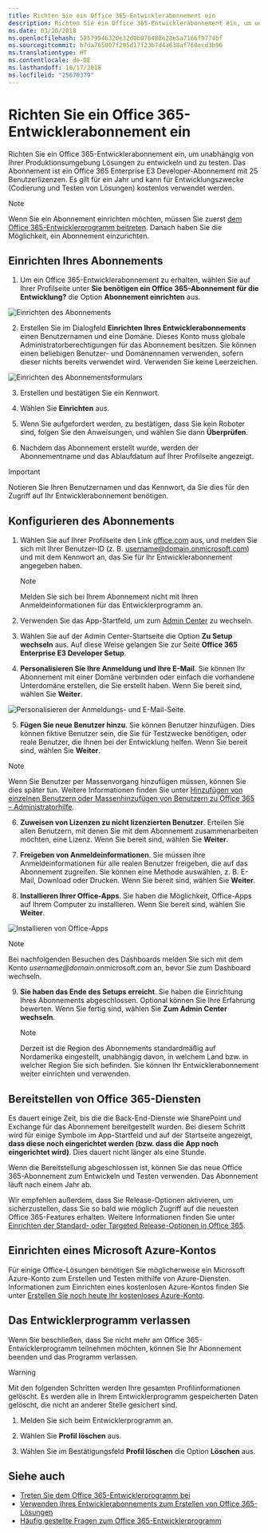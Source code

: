```yaml
---
title: Richten Sie ein Office 365-Entwicklerabonnement ein
description: Richten Sie ein Office 365-Entwicklerabonnement ein, um unabhängig von Ihrer Produktionsumgebung Lösungen zu entwickeln und zu testen.
ms.date: 03/20/2018
ms.openlocfilehash: 58579946320e32d0b076488e28e5a7166f9774bf
ms.sourcegitcommit: b7da765007f295d17f23b7d4a638af760ecd3b96
ms.translationtype: HT
ms.contentlocale: de-DE
ms.lasthandoff: 10/17/2018
ms.locfileid: "25670379"
---
```

# <a name="set-up-an-office-365-developer-subscription"></a>Richten Sie ein Office 365-Entwicklerabonnement ein 

Richten Sie ein Office 365-Entwicklerabonnement ein, um unabhängig von Ihrer Produktionsumgebung Lösungen zu entwickeln und zu testen. Das Abonnement ist ein Office 365 Enterprise E3 Developer-Abonnement mit 25 Benutzerlizenzen. Es gilt für ein Jahr und kann für Entwicklungszwecke (Codierung und Testen von Lösungen) kostenlos verwendet werden.

> [!NOTE] 
> Wenn Sie ein Abonnement einrichten möchten, müssen Sie zuerst [dem Office 365-Entwicklerprogramm beitreten](office-365-developer-program.md). Danach haben Sie die Möglichkeit, ein Abonnement einzurichten.

## <a name="set-up-your-subscription"></a>Einrichten Ihres Abonnements

1. Um ein Office 365-Entwicklerabonnement zu erhalten, wählen Sie auf Ihrer Profilseite unter **Sie benötigen ein Office 365-Abonnement für die Entwicklung?** die Option **Abonnement einrichten** aus.

  ![Einrichten des Abonnements](images/4-set-up-subscription.png)

2. Erstellen Sie im Dialogfeld **Einrichten Ihres Entwicklerabonnements** einen Benutzernamen und eine Domäne. Dieses Konto muss globale Administratorberechtigungen für das Abonnement besitzen. Sie können einen beliebigen Benutzer- und Domänennamen verwenden, sofern dieser nichts bereits verwendet wird. Verwenden Sie keine Leerzeichen.

  ![Einrichten des Abonnementsformulars](images/5-set-up-form.png)

3. Erstellen und bestätigen Sie ein Kennwort.

4. Wählen Sie **Einrichten** aus.

5. Wenn Sie aufgefordert werden, zu bestätigen, dass Sie kein Roboter sind, folgen Sie den Anweisungen, und wählen Sie dann **Überprüfen**.

6. Nachdem das Abonnement erstellt wurde, werden der Abonnementname und das Ablaufdatum auf Ihrer Profilseite angezeigt.

  > [!IMPORTANT]
  > Notieren Sie Ihren Benutzernamen und das Kennwort, da Sie dies für den Zugriff auf Ihr Entwicklerabonnement benötigen.

## <a name="configure-the-subscription"></a>Konfigurieren des Abonnements

1. Wählen Sie auf Ihrer Profilseite den Link [office.com](https://www.office.com/) aus, und melden Sie sich mit Ihrer Benutzer-ID (z. B. username@domain.onmicrosoft.com) und mit dem Kennwort an, das Sie für Ihr Entwicklerabonnement angegeben haben.

   > [!NOTE] 
   > Melden Sie sich bei Ihrem Abonnement nicht mit Ihren Anmeldeinformationen für das Entwicklerprogramm an.

2. Verwenden Sie das App-Startfeld, um zum [Admin Center](https://portal.office.com/adminportal/home#/homepage) zu wechseln.

3. Wählen Sie auf der Admin Center-Startseite die Option **Zu Setup wechseln** aus. Auf diese Weise gelangen Sie zur Seite **Office 365 Enterprise E3 Developer Setup**.

4. **Personalisieren Sie Ihre Anmeldung und Ihre E-Mail**. Sie können Ihr Abonnement mit einer Domäne verbinden oder einfach die vorhandene Unterdomäne erstellen, die Sie erstellt haben. Wenn Sie bereit sind, wählen Sie **Weiter**.

  ![Personalisieren der Anmeldungs- und E-Mail-Seite.](images/8a-set-up-personalize.png)

5. **Fügen Sie neue Benutzer hinzu**. Sie können Benutzer hinzufügen. Dies können fiktive Benutzer sein, die Sie für Testzwecke benötigen, oder reale Benutzer, die Ihnen bei der Entwicklung helfen. Wenn Sie bereit sind, wählen Sie **Weiter**.
    
  > [!NOTE]
  > Wenn Sie Benutzer per Massenvorgang hinzufügen müssen, können Sie dies später tun. Weitere Informationen finden Sie unter [Hinzufügen von einzelnen Benutzern oder Massenhinzufügen von Benutzern zu Office 365 – Administratorhilfe](https://support.office.com/de-DE/article/add-users-individually-or-in-bulk-to-office-365-admin-help-1970f7d6-03b5-442f-b385-5880b9c256ec).

6. **Zuweisen von Lizenzen zu nicht lizenzierten Benutzer**. Erteilen Sie allen Benutzern, mit denen Sie mit dem Abonnement zusammenarbeiten möchten, eine Lizenz. Wenn Sie bereit sind, wählen Sie **Weiter**.

7. **Freigeben von Anmeldeinformationen**. Sie müssen ihre Anmeldeinformationen für alle realen Benutzer freigeben, die auf das Abonnement zugreifen. Sie können eine Methode auswählen, z. B. E-Mail, Download oder Drucken. Wenn Sie bereit sind, wählen Sie **Weiter**.

8. **Installieren Ihrer Office-Apps**. Sie haben die Möglichkeit, Office-Apps auf Ihrem Computer zu installieren. Wenn Sie bereit sind, wählen Sie **Weiter**.

  ![Installieren von Office-Apps](images/11-install-office-apps.png)

   > [!NOTE] 
   > Bei nachfolgenden Besuchen des Dashboards melden Sie sich mit dem Konto *username@domain*.onmicrosoft.com an, bevor Sie zum Dashboard wechseln.

9. **Sie haben das Ende des Setups erreicht**. Sie haben die Einrichtung Ihres Abonnements abgeschlossen. Optional können Sie Ihre Erfahrung bewerten. Wenn Sie fertig sind, wählen Sie **Zum Admin Center wechseln**.
    
   > [!NOTE] 
   > Derzeit ist die Region des Abonnements standardmäßig auf Nordamerika eingestellt, unabhängig davon, in welchem Land bzw. in welcher Region Sie sich befinden. Sie können Ihr Entwicklerabonnement weiter einrichten und verwenden.

## <a name="provision-office-365-services"></a>Bereitstellen von Office 365-Diensten

Es dauert einige Zeit, bis die die Back-End-Dienste wie SharePoint und Exchange für das Abonnement bereitgestellt wurden. Bei diesem Schritt wird für einige Symbole im App-Startfeld und auf der Startseite angezeigt, **dass diese noch eingerichtet werden (bzw. dass die App noch eingerichtet wird)**. Dies dauert nicht länger als eine Stunde.

Wenn die Bereitstellung abgeschlossen ist, können Sie das neue Office 365-Abonnement zum Entwickeln und Testen verwenden. Das Abonnement läuft nach einem Jahr ab.

Wir empfehlen außerdem, dass Sie Release-Optionen aktivieren, um sicherzustellen, dass Sie so bald wie möglich Zugriff auf die neuesten Office 365-Features erhalten. Weitere Informationen finden Sie unter [Einrichten der Standard- oder Targeted Release-Optionen in Office 365](https://support.office.com/en-us/article/set-up-the-standard-or-targeted-release-options-in-office-365-3b3adfa4-1777-4ff0-b606-fb8732101f47?ui=en-US&rs=en-US&ad=US).

## <a name="set-up-a-microsoft-azure-account"></a>Einrichten eines Microsoft Azure-Kontos

Für einige Office-Lösungen benötigen Sie möglicherweise ein Microsoft Azure-Konto zum Erstellen und Testen mithilfe von Azure-Diensten. Informationen zum Einrichten eines kostenlosen Azure-Kontos finden Sie unter [Erstellen Sie noch heute Ihr kostenloses Azure-Konto](https://azure.microsoft.com/de-DE/free/).

## <a name="leave-the-developer-program"></a>Das Entwicklerprogramm verlassen

Wenn Sie beschließen, dass Sie nicht mehr am Office 365-Entwicklerprogramm teilnehmen möchten, können Sie Ihr Abonnement beenden und das Programm verlassen.

  > [!WARNING]
  > Mit den folgenden Schritten werden Ihre gesamten Profilinformationen gelöscht. Es werden alle in Ihrem Entwicklerprogramm gespeicherten Daten gelöscht, die nicht an anderer Stelle gesichert sind.

1. Melden Sie sich beim Entwicklerprogramm an.

2. Wählen Sie **Profil löschen** aus.

3. Wählen Sie im Bestätigungsfeld **Profil löschen** die Option **Löschen** aus.

## <a name="see-also"></a>Siehe auch

- [Treten Sie dem Office 365-Entwicklerprogramm bei](office-365-developer-program.md)
- [Verwenden Ihres Entwicklerabonnements zum Erstellen von Office 365-Lösungen](build-office-365-solutions.md)
- [Häufig gestellte Fragen zum Office 365-Entwicklerprogramm](office-365-developer-program-faq.md)
